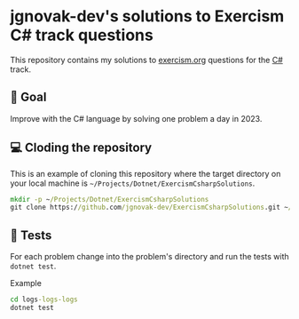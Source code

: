 # jgnovak-dev's solutions to Exercism C# track questions

This repository contains my solutions to [exercism.org](https://exercism.org) questions for the 
[C#](https://learn.microsoft.com/en-us/dotnet/csharp/) track.

## :rocket: Goal

Improve with the C# language by solving one problem a day in 2023. 

## :computer: Cloding the repository

This is an example of cloning this repository where the target directory on your local machine
is `~/Projects/Dotnet/ExercismCsharpSolutions`.

```cmd
mkdir -p ~/Projects/Dotnet/ExercismCsharpSolutions
git clone https://github.com/jgnovak-dev/ExercismCsharpSolutions.git ~/Projects/Dotnet/ExercismCsharpSolutions
```

## :test_tube: Tests

For each problem change into the problem's directory and run the tests with `dotnet test`.

Example

```cmd
cd logs-logs-logs
dotnet test
```
